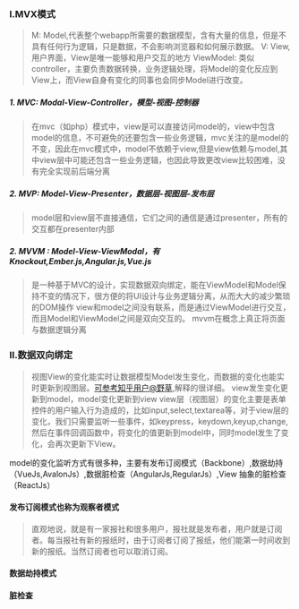 ### I.MVX模式
>M: Model,代表整个webapp所需要的数据模型，含有大量的信息，但是不具有任何行为逻辑，只是数据，不会影响浏览器和如何展示数据。
V: View,用户界面，View是唯一能够和用户交互的地方
ViewModel: 类似controller，主要负责数据转换，业务逻辑处理，将Model的变化反应到View上，而View自身有变化的同事也会同步Model进行改变。

##### 1. MVC: Modal-View-Controller，模型-视图-控制器
>在mvc（如php）模式中，view是可以直接访问model的，view中包含model的信息，不可避免的还要包含一些业务逻辑，mvc关注的是model的不变，因此在mvc模式中，model不依赖于view,但是view依赖与model,其中view层中可能还包含一些业务逻辑，也因此导致更改view比较困难，没有完全实现前后端分离

##### 2. MVP: Model-View-Presenter，数据层-视图层-发布层
>model层和view层不直接通信，它们之间的通信是通过presenter，所有的交互都在presenter内部

##### 2. MVVM : Model-View-ViewModal，有Knockout,Ember.js,Angular.js,Vue.js
>是一种基于MVC的设计，实现数据双向绑定，能在ViewModel和Model保持不变的情况下，很方便的将UI设计与业务逻辑分离，从而大大的减少繁琐的DOM操作
     view和model之间没有联系，而是通过ViewModel进行交互，而且Model和ViewModel之间是双向交互的。
    mvvm在概念上真正将页面与数据逻辑分离 

### Ⅱ.数据双向绑定
>视图View的变化能实时让数据模型Model发生变化，而数据的变化也能实时更新到视图层。[可参考知乎用户@野草](https://zhuanlan.zhihu.com/p/25464162),解释的很详细。
view发生变化更新到model，model变化更新到view
view层（视图层）的变化主要是表单控件的用户输入行为造成的，比如input,select,textarea等，对于view层的变化，我们只需要监听一些事件，如keypress，keydown,keyup,change,然后在事件回调函数中，将变化的值更新到model中，同时model发生了变化，会再次更新下View。

model的变化监听方式有很多种，主要有发布订阅模式（Backbone）,数据劫持（VueJs,AvalonJs）,数据脏检查（AngularJs,RegularJs）,View 抽象的脏检查（ReactJs）

#### 发布订阅模式也称为观察者模式
>直观地说，就是有一家报社和很多用户，报社就是发布者，用户就是订阅者。每当报社有新的报纸时，由于订阅者订阅了报纸，他们能第一时间收到新的报纸。当然订阅者也可以取消订阅。

#### 数据劫持模式
>
#### 脏检查
